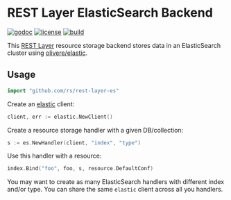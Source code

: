 # REST Layer ElasticSearch Backend

[![godoc](http://img.shields.io/badge/godoc-reference-blue.svg?style=flat)](https://godoc.org/github.com/rs/rest-layer-es) [![license](http://img.shields.io/badge/license-MIT-red.svg?style=flat)](https://raw.githubusercontent.com/rs/rest-layer-es/master/LICENSE) [![build](https://img.shields.io/travis/rs/rest-layer-es.svg?style=flat)](https://travis-ci.org/rs/rest-layer-es)

This [REST Layer](https://github.com/rs/rest-layer) resource storage backend stores data in an ElasticSearch cluster using [olivere/elastic](http://gopkg.in/olivere/elastic.v3).

## Usage

```go
import "github.com/rs/rest-layer-es"
```

Create an [elastic]("http://gopkg.in/olivere/elastic.v3") client:

```go
client, err := elastic.NewClient()
```

Create a resource storage handler with a given DB/collection:

```go
s := es.NewHandler(client, "index", "type")
```

Use this handler with a resource:

```go
index.Bind("foo", foo, s, resource.DefaultConf)
```

You may want to create as many ElasticSearch handlers with different index and/or type. You can share the same `elastic` client across all you handlers.
